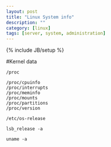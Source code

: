 ```yaml
---
layout: post
title: "Linux System info"
description: ""
category: [linux]
tags: [server, system, administration]
---
```

{% include JB/setup %}

#Kernel data

    /proc

    /proc/cpuinfo
    /proc/interrupts
    /proc/meminfo
    /proc/mounts
    /proc/partitions
    /proc/version

    /etc/os-release

    lsb_release -a

    uname -a